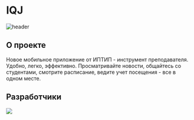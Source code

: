# IQJ

![header](/projectSeting/header.png)

## О проекте

Новое мобильное приложение от ИПТИП - инструмент преподавателя. Удобно, легко, эффективно. Просматривайте новости,
общайтесь со студентами, смотрите расписание, ведите учет посещения - все в одном месте.

[//]: # (## Документация)

[//]: # ()

## Разработчики

[//]: # (- [Delevoper Name]&#40;GitHub Profile Link&#41;)

<a href="https://github.com/xander-07/IQJ/graphs/contributors">
  <img src="https://contrib.rocks/image?repo=xander-07/IQJ" />
</a>

